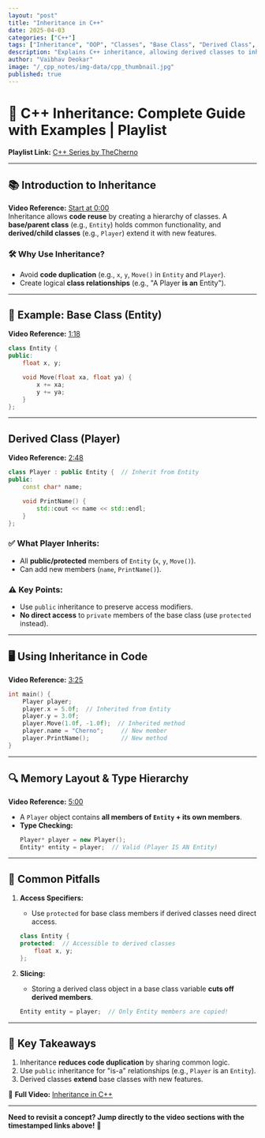 ```yaml
---
layout: "post"
title: "Inheritance in C++"
date: 2025-04-03
categories: ["C++"]
tags: ["Inheritance", "OOP", "Classes", "Base Class", "Derived Class", "Code Reuse", "protected"]
description: "Explains C++ inheritance, allowing derived classes to inherit properties and methods from a base class for code reuse and establishing 'is-a' relationships."
author: "Vaibhav Deokar"
image: "/_cpp_notes/img-data/cpp_thumbnail.jpg"
published: true
---
```

# 🎥 C++ Inheritance: Complete Guide with Examples | Playlist  
**Playlist Link:** [C++ Series by TheCherno](https://www.youtube.com/watch?v=9RJTQmK0YPI&list=PLlrATfBNZ98dudnM48yfGUldqGD0S4FFb&index=10)  

---

## 📚 **Introduction to Inheritance**  
**Video Reference:** [Start at 0:00](https://youtu.be/X8nYM8wdNRE?t=0)  
Inheritance allows **code reuse** by creating a hierarchy of classes. A **base/parent class** (e.g., `Entity`) holds common functionality, and **derived/child classes** (e.g., `Player`) extend it with new features.  

### 🛠️ **Why Use Inheritance?**  
- Avoid **code duplication** (e.g., `x`, `y`, `Move()` in `Entity` and `Player`).  
- Create logical **class relationships** (e.g., "A Player **is an** Entity").  

---

## 🧩 **Example: Base Class (Entity)**  
**Video Reference:** [1:18](https://youtu.be/X8nYM8wdNRE?t=78)  
```cpp  
class Entity {  
public:  
    float x, y;  

    void Move(float xa, float ya) {  
        x += xa;  
        y += ya;  
    }  
};  
```  

---

##  **Derived Class (Player)**  
**Video Reference:** [2:48](https://youtu.be/X8nYM8wdNRE?t=168)  
```cpp  
class Player : public Entity {  // Inherit from Entity  
public:  
    const char* name;  

    void PrintName() {  
        std::cout << name << std::endl;  
    }  
};  
```  

### ✅ **What Player Inherits:**  
- All **public/protected** members of `Entity` (`x`, `y`, `Move()`).  
- Can add new members (`name`, `PrintName()`).  

### ⚠️ **Key Points:**  
- Use `public` inheritance to preserve access modifiers.  
- **No direct access** to `private` members of the base class (use `protected` instead).  

---

## 🖥️ **Using Inheritance in Code**  
**Video Reference:** [3:25](https://youtu.be/X8nYM8wdNRE?t=205)  
```cpp  
int main() {  
    Player player;  
    player.x = 5.0f;  // Inherited from Entity  
    player.y = 3.0f;  
    player.Move(1.0f, -1.0f);  // Inherited method  
    player.name = "Cherno";     // New member  
    player.PrintName();         // New method  
}  
```  

---

## 🔍 **Memory Layout & Type Hierarchy**  
**Video Reference:** [5:00](https://youtu.be/X8nYM8wdNRE?t=300)  
- A `Player` object contains **all members of `Entity` + its own members**.  
- **Type Checking:**  
  ```cpp  
  Player* player = new Player();  
  Entity* entity = player;  // Valid (Player IS AN Entity)  
  ```  

---

## 🛑 **Common Pitfalls**  
1. **Access Specifiers:**  
   - Use `protected` for base class members if derived classes need direct access.  
   ```cpp  
   class Entity {  
   protected:  // Accessible to derived classes  
       float x, y;  
   };  
   ```  

2. **Slicing:**  
   - Storing a derived class object in a base class variable **cuts off derived members**.  
   ```cpp  
   Entity entity = player;  // Only Entity members are copied!  
   ```  

---

## 📌 **Key Takeaways**  
1. Inheritance **reduces code duplication** by sharing common logic.  
2. Use `public` inheritance for "is-a" relationships (e.g., `Player` is an `Entity`).  
3. Derived classes **extend** base classes with new features.  

🔗 **Full Video:** [Inheritance in C++](https://youtu.be/X8nYM8wdNRE)  

--- 

**Need to revisit a concept? Jump directly to the video sections with the timestamped links above!** 🚀

